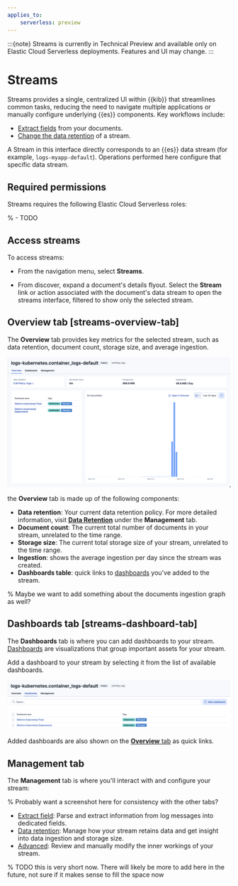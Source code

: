 ```yaml
---
applies_to:
    serverless: preview
---
```


:::{note}
Streams is currently in Technical Preview and available only on Elastic Cloud Serverless deployments. Features and UI may change.
:::

# Streams

Streams provides a single, centralized UI within {{kib}} that streamlines common tasks, reducing the need to navigate multiple applications or manually configure underlying {{es}} components. Key workflows include:
- [Extract fields](../streams/management/extract.md) from your documents.
- [Change the data retention](../streams/management/retention.md) of a stream.

A Stream in this interface directly corresponds to an {{es}} data stream (for example, `logs-myapp-default`). Operations performed here configure that specific data stream.


## Required permissions
Streams requires the following Elastic Cloud Serverless roles:

% - TODO

## Access streams
To access streams:

- From the navigation menu, select **Streams**.

- From discover, expand a document's details flyout.
Select the **Stream** link or action associated with the document's data stream to open the streams interface, filtered to show only the selected stream.


## Overview tab [streams-overview-tab]

The **Overview** tab provides key metrics for the selected stream, such as data retention, document count, storage size, and average ingestion.

![Screenshot of the Overview tab UI](<overview.png>)

the **Overview** tab is made up of the following components:

- **Data retention**: Your current data retention policy. For more detailed information, visit [**Data Retention**](./management/retention.md) under the **Management** tab.
- **Document count**: The current total number of documents in your stream, unrelated to the time range.
- **Storage size**: The current total storage size of your stream, unrelated to the time range.
- **Ingestion**: shows the average ingestion per day since the stream was created.
- **Dashboards table**: quick links to [dashboards](#streams-dashboard-tab) you've added to the stream.

% Maybe we want to add something about the documents ingestion graph as well?


## Dashboards tab [streams-dashboard-tab]

The **Dashboards** tab is where you can add dashboards to your stream. [Dashboards](../../../../explore-analyze/dashboards.md) are visualizations that group important assets for your stream.

Add a dashboard to your stream by selecting it from the list of available dashboards.

![Screenshot of the dashboards UI](<dashboards.png>)

Added dashboards are also shown on the [**Overview** tab](#streams-overview-tab) as quick links.

## Management tab

The **Management** tab is where you'll interact with and configure your stream:

% Probably want a screenshot here for consistency with the other tabs?

- [Extract field](./management/extract.md): Parse and extract information from log messages into dedicated fields.
- [Data retention](./management/retention.md): Manage how your stream retains data and get insight into data ingestion and storage size.
- [Advanced](./management/advanced.md): Review and manually modify the inner workings of your stream.

% TODO this is very short now. There will likely be more to add here in the future, not sure if it makes sense to fill the space now